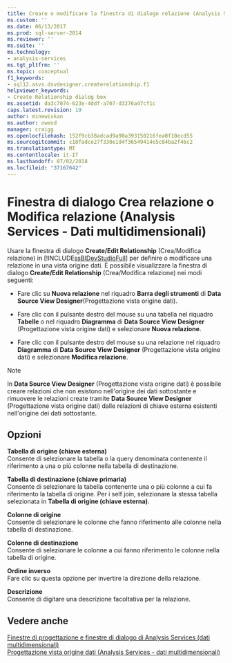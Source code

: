 ```yaml
---
title: Creare o modificare la finestra di dialogo relazione (Analysis Services - dati multidimensionali) | Microsoft Docs
ms.custom: ''
ms.date: 06/13/2017
ms.prod: sql-server-2014
ms.reviewer: ''
ms.suite: ''
ms.technology:
- analysis-services
ms.tgt_pltfrm: ''
ms.topic: conceptual
f1_keywords:
- sql12.asvs.dsvdesigner.createrelationship.f1
helpviewer_keywords:
- Create Relationship dialog box
ms.assetid: da3c7074-623e-4ddf-a707-d3276a47cf1c
caps.latest.revision: 19
author: minewiskan
ms.author: owend
manager: craigg
ms.openlocfilehash: 152f9cb38adcad9a90a393150216fea0f10ecd55
ms.sourcegitcommit: c18fadce27f330e1d4f36549414e5c84ba2f46c2
ms.translationtype: MT
ms.contentlocale: it-IT
ms.lasthandoff: 07/02/2018
ms.locfileid: "37167642"
---
```

# <a name="create-or-edit-relationship-dialog-box-analysis-services---multidimensional-data"></a>Finestra di dialogo Crea relazione o Modifica relazione (Analysis Services - Dati multidimensionali)
  Usare la finestra di dialogo **Create/Edit Relationship** (Crea/Modifica relazione) in [!INCLUDE[ssBIDevStudioFull](../includes/ssbidevstudiofull-md.md)] per definire o modificare una relazione in una vista origine dati. È possibile visualizzare la finestra di dialogo **Create/Edit Relationship** (Crea/Modifica relazione) nei modi seguenti:  
  
-   Fare clic su **Nuova relazione** nel riquadro **Barra degli strumenti** di **Data Source View Designer**(Progettazione vista origine dati).  
  
-   Fare clic con il pulsante destro del mouse su una tabella nel riquadro **Tabelle** o nel riquadro **Diagramma** di **Data Source View Designer** (Progettazione vista origine dati) e selezionare **Nuova relazione**.  
  
-   Fare clic con il pulsante destro del mouse su una relazione nel riquadro **Diagramma** di **Data Source View Designer** (Progettazione vista origine dati) e selezionare **Modifica relazione**.  
  
> [!NOTE]  
>  In **Data Source View Designer** (Progettazione vista origine dati) è possibile creare relazioni che non esistono nell'origine dei dati sottostante e rimuovere le relazioni create tramite **Data Source View Designer** (Progettazione vista origine dati) dalle relazioni di chiave esterna esistenti nell'origine dei dati sottostante.  
  
## <a name="options"></a>Opzioni  
 **Tabella di origine (chiave esterna)**  
 Consente di selezionare la tabella o la query denominata contenente il riferimento a una o più colonne nella tabella di destinazione.  
  
 **Tabella di destinazione (chiave primaria)**  
 Consente di selezionare la tabella contenente una o più colonne a cui fa riferimento la tabella di origine. Per i self join, selezionare la stessa tabella selezionata in **Tabella di origine (chiave esterna)**.  
  
 **Colonne di origine**  
 Consente di selezionare le colonne che fanno riferimento alle colonne nella tabella di destinazione.  
  
 **Colonne di destinazione**  
 Consente di selezionare le colonne a cui fanno riferimento le colonne nella tabella di origine.  
  
 **Ordine inverso**  
 Fare clic su questa opzione per invertire la direzione della relazione.  
  
 **Descrizione**  
 Consente di digitare una descrizione facoltativa per la relazione.  
  
## <a name="see-also"></a>Vedere anche  
 [Finestre di progettazione e finestre di dialogo di Analysis Services &#40;dati multidimensionali&#41;](analysis-services-designers-and-dialog-boxes-multidimensional-data.md)   
 [Progettazione vista origine dati &#40;Analysis Services - dati multidimensionali&#41;](data-source-view-designer-analysis-services-multidimensional-data.md)  
  
  
